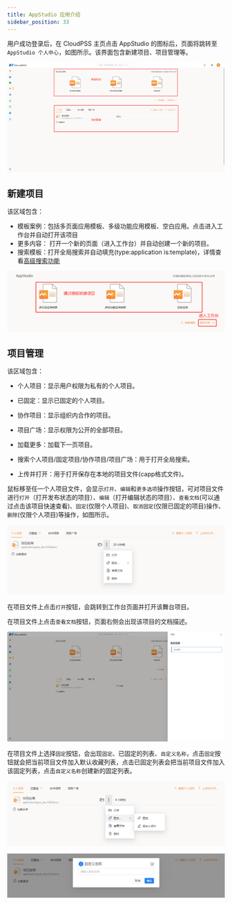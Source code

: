```yaml
---
title: AppStudio 应用介绍
sidebar_position: 33
---
```


用户成功登录后，在 CloudPSS 主页点击 AppStudio 的图标后，页面将跳转至 `AppStudio 个人中心`，如图所示。该界面包含新建项目、项目管理等。

![个人中心界面](./个人中心界面.png "个人中心界面")


## 新建项目

该区域包含：

+ 模板案例：包括多页面应用模板、多级功能应用模板、空白应用。点击进入工作台并自动打开该项目
+ 更多内容： 打开一个新的页面（进入工作台）并自动创建一个新的项目。
+ 搜索模板：打开全局搜索并自动填充(type:application is:template)，详情查看[高级搜索功能](../../others/advanced-search/index.md "高级搜索功能")

![新建项目](./新建项目.png "新建项目")


## 项目管理

该区域包含：

+ 个人项目：显示用户权限为私有的个人项目。

+ 已固定：显示已固定的个人项目。
  
+ 协作项目：显示组织内合作的项目。

+ 项目广场：显示权限为公开的全部项目。

+ 加载更多：加载下一页项目。
  
+ 搜索个人项目/固定项目/协作项目/项目广场：用于打开全局搜索。

+ 上传并打开：用于打开保存在本地的项目文件(capp格式文件)。 


鼠标移至任一个人项目文件，会显示`打开`、`编辑`和`更多选项`操作按钮，可对项目文件进行`打开`（打开发布状态的项目）、`编辑`（打开编辑状态的项目）、`查看文档`(可以通过点击该项目快速查看)、`固定`(仅限个人项目)、`取消固定`(仅限已固定的项目)操作、`删除`(仅限个人项目)等操作，如图所示。

![项目管理](./项目管理.png "项目管理")

在项目文件上点击`打开`按钮，会跳转到工作台页面并打开该舞台项目。

在项目文件上点击`查看文档`按钮，页面右侧会出现该项目的文档描述。

![查看文档](./查看文档.png "查看文档")

在项目文件上选择`固定`按钮，会出现`固定`、已固定的列表、`自定义名称`，点击`固定`按钮就会把当前项目文件加入默认收藏列表，点击已固定列表会把当前项目文件加入该固定列表，点击`自定义名称`创建新的固定列表。

![固定项目](./固定项目.png "固定项目")

![自定义名称](./自定义名称.png "自定义名称")